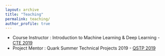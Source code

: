 ```yaml
---
layout: archive
title: "Teaching"
permalink: teaching/
author_profile: true
---
```


* Course Instructor : Introduction to Machine Learning & Deep Learning -  [CTE 2019](<https://bpgc-cte.org/>)
* Project Mentor : Quark Summer Technical Projects 2019 - [QSTP 2019](<https://sites.google.com/view/qstp19/home>)